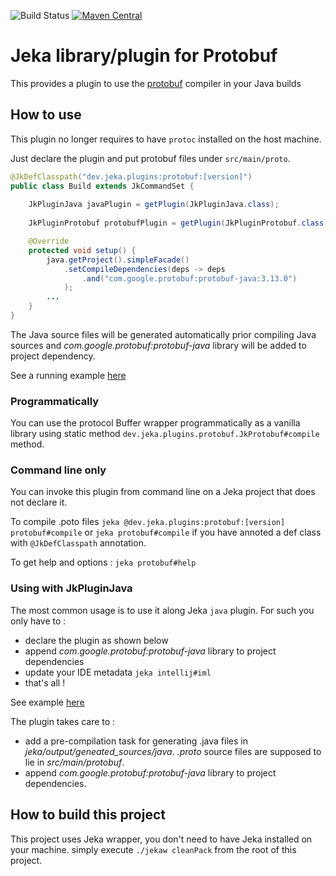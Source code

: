 ![Build Status](https://github.com/jerkar/protobuf-plugin/actions/workflows/push-master.yml/badge.svg)
[![Maven Central](https://maven-badges.herokuapp.com/maven-central/dev.jeka/protobuf-plugin/badge.svg)](https://maven-badges.herokuapp.com/maven-central/dev.jeka/protobuf-plugin) <br/>

# Jeka library/plugin for Protobuf

This provides a plugin to use the [protobuf](https://developers.google.com/protocol-buffers/) compiler in your Java builds

## How to use
 
This plugin no longer requires to have `protoc` installed on the host machine.

Just declare the plugin and put protobuf files under `src/main/proto`.  

```java
@JkDefClasspath("dev.jeka.plugins:protobuf:[version]")
public class Build extends JkCommandSet {
    
    JkPluginJava javaPlugin = getPlugin(JkPluginJava.class);
    
    JkPluginProtobuf protobufPlugin = getPlugin(JkPluginProtobuf.class);

    @Override
    protected void setup() {
        java.getProject().simpleFacade()
            .setCompileDependencies(deps -> deps
                .and("com.google.protobuf:protobuf-java:3.13.0")
            );
        ...
    }
}
```
The Java source files will be generated automatically prior compiling Java sources and 
 _com.google.protobuf:protobuf-java_ library will be added to project dependency. 
 
See a running example [here](dev.jeka.plugins.protobuf-sample) 

### Programmatically

You can use the protocol Buffer wrapper programmatically as a vanilla library using 
static method `dev.jeka.plugins.protobuf.JkProtobuf#compile` method. 

### Command line only

You can invoke this plugin from command line on a Jeka project that does not declare it.

To compile .poto files
`jeka @dev.jeka.plugins:protobuf:[version] protobuf#compile`
or `jeka protobuf#compile` if you have annoted a def class with `@JkDefClasspath` annotation.

To get help and options :
`jeka protobuf#help`

### Using with JkPluginJava

The most common usage is to use it along Jeka `java` plugin. For such you only have to :

* declare the plugin as shown below
* append _com.google.protobuf:protobuf-java_ library to project dependencies
* update your IDE metadata `jeka intellij#iml`
* that's all !

See example [here](dev.jeka.plugins.protobuf-sample)

The plugin takes care to : 
* add a pre-compilation task for generating .java files in _jeka/output/geneated_sources/java_. _.proto_ source files are supposed to lie in _src/main/protobuf_.
* append _com.google.protobuf:protobuf-java_ library to project dependencies.


## How to build this project

This project uses Jeka wrapper, you don't need to have Jeka installed on your machine. simply execute `./jekaw cleanPack`
from the root of this project.




 







